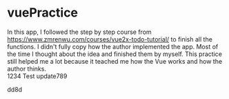 # vuePractice
In this app, I followed the step by step course from https://www.zmrenwu.com/courses/vue2x-todo-tutorial/ to finish all the functions.
I didn't fully copy how the author implemented the app. Most of the time I thought about the idea and finished them by myself.
This practice still helped me a lot because it teached me how the Vue works and how the author thinks.  
1234
Test update789

dd8d
